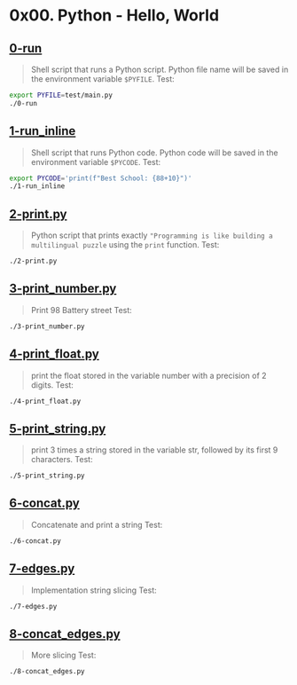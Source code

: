 # 0x00. Python - Hello, World

## [0-run](./0-run)
> Shell script that runs a Python script.
> Python file name will be saved in the environment variable `$PYFILE`.
Test:
```bash
export PYFILE=test/main.py
./0-run
```

## [1-run_inline](./1-run_inline)
> Shell script that runs Python code.
> Python code will be saved in the environment variable `$PYCODE`.
Test:
```bash
export PYCODE='print(f"Best School: {88+10}")'
./1-run_inline
```

## [2-print.py](./2-print.py)
> Python script that prints exactly `"Programming is like building a multilingual puzzle` using the `print` function.
Test:
```bash
./2-print.py
```

## [3-print_number.py](./3-print_number.py)
> Print 98 Battery street
Test:
```bash
./3-print_number.py
```

## [4-print_float.py](./4-print_float.py)
> print the float stored in the variable number with a precision of 2 digits.
Test:
```bash
./4-print_float.py
```

## [5-print_string.py](./5-print_string.py)
> print 3 times a string stored in the variable str, followed by its first 9 characters.
Test:
```bash
./5-print_string.py
```

## [6-concat.py](./6-concat.py)
> Concatenate and print a string
Test:
```bash
./6-concat.py
```

## [7-edges.py](./7-edges.py)
> Implementation string slicing
Test:
```bash
./7-edges.py
```

## [8-concat_edges.py](./8-concat_edges.py)
> More slicing
Test:
```bash
./8-concat_edges.py
```